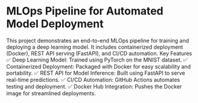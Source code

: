 # MLOps Pipeline for Automated Model Deployment
This project demonstrates an end-to-end MLOps pipeline for training and deploying a deep learning model. It includes containerized deployment (Docker), REST API serving (FastAPI), and CI/CD automation.
Key Features
✅ Deep Learning Model: Trained using PyTorch on the MNIST dataset.
✅ Containerized Deployment: Packaged with Docker for easy scalability and portability.
✅ REST API for Model Inference: Built using FastAPI to serve real-time predictions.
✅ CI/CD Automation: GitHub Actions automates testing and deployment.
✅ Docker Hub Integration: Pushes the Docker image for streamlined deployments.
